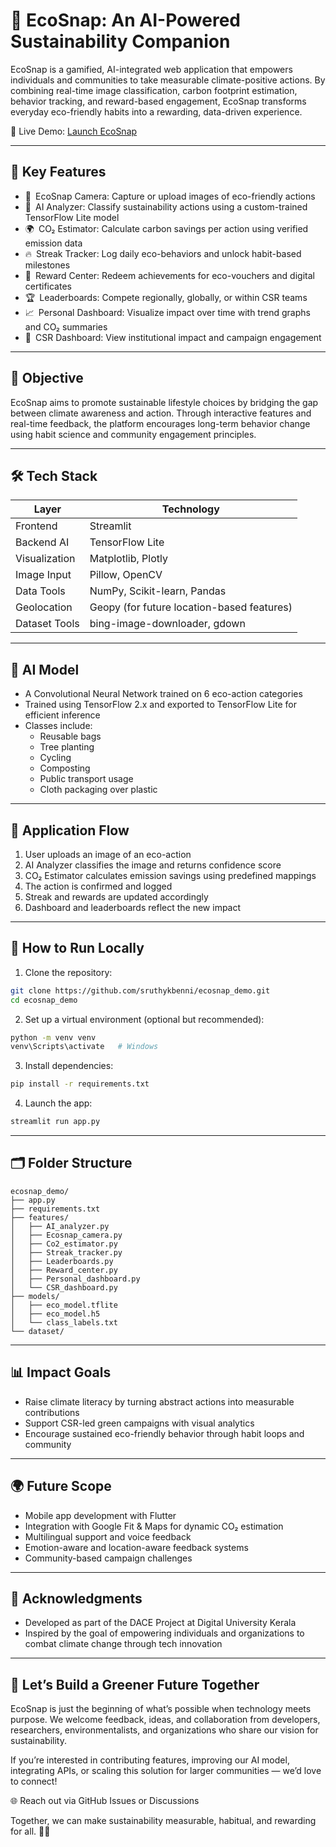 # 🌱 EcoSnap: An AI-Powered Sustainability Companion

EcoSnap is a gamified, AI-integrated web application that empowers individuals and communities to take measurable climate-positive actions. By combining real-time image classification, carbon footprint estimation, behavior tracking, and reward-based engagement, EcoSnap transforms everyday eco-friendly habits into a rewarding, data-driven experience.

🔗 Live Demo: [Launch EcoSnap](https://ecosnapdemo.streamlit.app/)  

---

## 📌 Key Features

- 📸 EcoSnap Camera: Capture or upload images of eco-friendly actions
- 🤖 AI Analyzer: Classify sustainability actions using a custom-trained TensorFlow Lite model
- 🌍 CO₂ Estimator: Calculate carbon savings per action using verified emission data
- 🔥 Streak Tracker: Log daily eco-behaviors and unlock habit-based milestones
- 🎁 Reward Center: Redeem achievements for eco-vouchers and digital certificates
- 🏆 Leaderboards: Compete regionally, globally, or within CSR teams
- 📈 Personal Dashboard: Visualize impact over time with trend graphs and CO₂ summaries
- 🏢 CSR Dashboard: View institutional impact and campaign engagement

---

## 🎯 Objective

EcoSnap aims to promote sustainable lifestyle choices by bridging the gap between climate awareness and action. Through interactive features and real-time feedback, the platform encourages long-term behavior change using habit science and community engagement principles.

---

## 🛠️ Tech Stack

| Layer         | Technology                          |
|--------------|-------------------------------------|
| Frontend     | Streamlit                           |
| Backend AI   | TensorFlow Lite                     |
| Visualization| Matplotlib, Plotly                  |
| Image Input  | Pillow, OpenCV                      |
| Data Tools   | NumPy, Scikit-learn, Pandas         |
| Geolocation  | Geopy (for future location-based features) |
| Dataset Tools| bing-image-downloader, gdown        |

---

## 🧠 AI Model

- A Convolutional Neural Network trained on 6 eco-action categories
- Trained using TensorFlow 2.x and exported to TensorFlow Lite for efficient inference
- Classes include:
  - Reusable bags
  - Tree planting
  - Cycling
  - Composting
  - Public transport usage
  - Cloth packaging over plastic

---

## 🧩 Application Flow

1. User uploads an image of an eco-action
2. AI Analyzer classifies the image and returns confidence score
3. CO₂ Estimator calculates emission savings using predefined mappings
4. The action is confirmed and logged
5. Streak and rewards are updated accordingly
6. Dashboard and leaderboards reflect the new impact

---

## 🚀 How to Run Locally

1. Clone the repository:

```bash
git clone https://github.com/sruthykbenni/ecosnap_demo.git
cd ecosnap_demo
````

2. Set up a virtual environment (optional but recommended):

```bash
python -m venv venv
venv\Scripts\activate   # Windows
```

3. Install dependencies:

```bash
pip install -r requirements.txt
```

4. Launch the app:

```bash
streamlit run app.py
```

---

## 🗂️ Folder Structure

```
ecosnap_demo/
├── app.py
├── requirements.txt
├── features/
│   ├── AI_analyzer.py
│   ├── Ecosnap_camera.py
│   ├── Co2_estimator.py
│   ├── Streak_tracker.py
│   ├── Leaderboards.py
│   ├── Reward_center.py
│   ├── Personal_dashboard.py
│   └── CSR_dashboard.py
├── models/
│   ├── eco_model.tflite
│   ├── eco_model.h5
│   └── class_labels.txt
└── dataset/
```

---

## 📊 Impact Goals

* Raise climate literacy by turning abstract actions into measurable contributions
* Support CSR-led green campaigns with visual analytics
* Encourage sustained eco-friendly behavior through habit loops and community

---

## 🌍 Future Scope

* Mobile app development with Flutter
* Integration with Google Fit & Maps for dynamic CO₂ estimation
* Multilingual support and voice feedback
* Emotion-aware and location-aware feedback systems
* Community-based campaign challenges

---

## 🙌 Acknowledgments

* Developed as part of the DACE Project at Digital University Kerala
* Inspired by the goal of empowering individuals and organizations to combat climate change through tech innovation

---

## 🤝 Let’s Build a Greener Future Together

EcoSnap is just the beginning of what’s possible when technology meets purpose. We welcome feedback, ideas, and collaboration from developers, researchers, environmentalists, and organizations who share our vision for sustainability.

If you’re interested in contributing features, improving our AI model, integrating APIs, or scaling this solution for larger communities — we’d love to connect!

🌐 Reach out via GitHub Issues or Discussions  

Together, we can make sustainability measurable, habitual, and rewarding for all. 🌱💡
